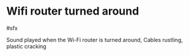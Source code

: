# Wifi router turned around

#sfx 

Sound played when the Wi-Fi router is turned around, Cables rustling, plastic cracking